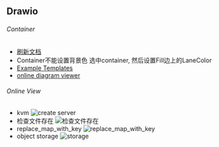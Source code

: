 ## Drawio

###### Container
- <a href="https://de.vicp.net:58765" onclick="return false;">刷新文档</a>
- Container不能设置背景色
选中container, 然后设置Fill边上的LaneColor
- [Example Templates](https://www.drawio.com/example-diagrams)
- [online diagram viewer](https://www.drawio.com/blog/online-diagram-viewer)
###### Online View
- kvm ![create server](drawio/kvm.drawio)
- 检查文件存在 ![检查文件存在](drawio/bash-lib-map.drawio)
- replace_map_with_key ![replace_map_with_key](https://de.vicp.net:58443/ShaoOrg/bulletin/-/raw/main/docs/tips/drawio/bash-lib-map.drawio)
- object storage ![storage](mindmap/object_storage.km)
